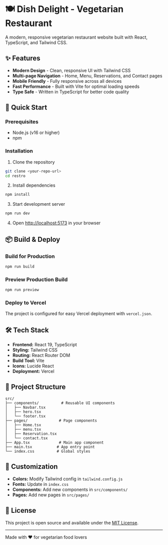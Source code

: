 # 🍽️ Dish Delight - Vegetarian Restaurant

A modern, responsive vegetarian restaurant website built with React, TypeScript, and Tailwind CSS.

## ✨ Features

- **Modern Design** - Clean, responsive UI with Tailwind CSS
- **Multi-page Navigation** - Home, Menu, Reservations, and Contact pages
- **Mobile Friendly** - Fully responsive across all devices
- **Fast Performance** - Built with Vite for optimal loading speeds
- **Type Safe** - Written in TypeScript for better code quality

## 🚀 Quick Start

### Prerequisites
- Node.js (v16 or higher)
- npm

### Installation

1. Clone the repository
```bash
git clone <your-repo-url>
cd restro
```

2. Install dependencies
```bash
npm install
```

3. Start development server
```bash
npm run dev
```

4. Open [http://localhost:5173](http://localhost:5173) in your browser

## 📦 Build & Deploy

### Build for Production
```bash
npm run build
```

### Preview Production Build
```bash
npm run preview
```

### Deploy to Vercel
The project is configured for easy Vercel deployment with `vercel.json`.

## 🛠️ Tech Stack

- **Frontend:** React 19, TypeScript
- **Styling:** Tailwind CSS
- **Routing:** React Router DOM
- **Build Tool:** Vite
- **Icons:** Lucide React
- **Deployment:** Vercel

## 📁 Project Structure

```
src/
├── components/          # Reusable UI components
│   ├── Navbar.tsx
│   ├── hero.tsx
│   └── footer.tsx
├── pages/              # Page components
│   ├── Home.tsx
│   ├── menu.tsx
│   ├── Reservation.tsx
│   └── contact.tsx
├── App.tsx             # Main app component
├── main.tsx           # App entry point
└── index.css          # Global styles
```

## 🎨 Customization

- **Colors:** Modify Tailwind config in `tailwind.config.js`
- **Fonts:** Update in `index.css`
- **Components:** Add new components in `src/components/`
- **Pages:** Add new pages in `src/pages/`

## 📄 License

This project is open source and available under the [MIT License](LICENSE).

---

Made with ❤️ for vegetarian food lovers